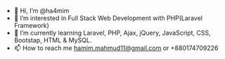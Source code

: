 - 👋 Hi, I’m @ha4mim
- 👀 I’m interested in Full Stack Web Development with PHP(Laravel Framework)
- 🌱 I’m currently learning Laravel, PHP, Ajax, jQuery, JavaScript, CSS, Bootstap, HTML & MySQL.
- 📫 How to reach me hamim.mahmud11@gmail.com or +880174709226

